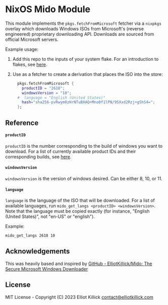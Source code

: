 # NixOS Mido Module

This module implements the `pkgs.fetchFromMicrosoft` fetcher via a `nixpkgs` overlay which downloads Windows ISOs from Microsoft's (reverse engineered) proprietary downloading API. Downloads are sourced from official Microsoft servers.

Example usage:

1. Add this repo to the inputs of your system flake. For an introduction to flakes, see [here](https://nixos.wiki/wiki/Flakes).

2. Use as a fetcher to create a derivation that places the ISO into the store:
   
   ```nix
     pkgs.fetchFromMicrosoft {
       productID = "2618";
       windowsVersion = "10";
     #  language = "English (United States)"
       hash="sha256-pvRwym0zHrNTuBXAQ+Mno0f1lPN/9SXxd2Rzj+gShS4=";
     };
   ```

## Reference

#### `productID`

`productID` is the number corresponding to the build of windows you want to download. For a list of currently available product IDs and their corresponding builds, see [here](https://massgrave.dev/msdl/).

#### `windowsVersion`

`windowsVersion` is the version of windows desired. Can be either 8, 10, or 11.

#### `language`

`language` is the language of the ISO that will be downloaded. For a list of available languages, run `mido_get_langs <productID> <windowsVersion>`. Note that the language must be copied exactly (for instance, "English (United States)", not "en-US" or "english").

Example:

```bash
mido_get_langs 2618 10
```

## Acknowledgements

This was heavily based and inspired by [GitHub - ElliotKillick/Mido: The Secure Microsoft Windows Downloader](https://github.com/ElliotKillick/Mido)

## License

MIT License - Copyright (C) 2023 Elliot Killick <contact@elliotkillick.com>
